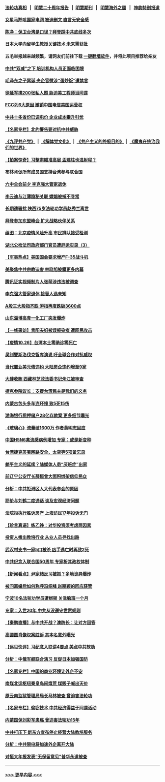 #### [法轮功真相](https://github.com/gfw-breaker/truth/blob/master/README.md?t=0) &nbsp;&nbsp;|&nbsp;&nbsp; [明慧二十周年报告](https://github.com/gfw-breaker/mh-reports/blob/master/README.md?t=0) &nbsp;&nbsp;|&nbsp;&nbsp;[明慧期刊](https://github.com/gfw-breaker/mh-qikan) &nbsp;&nbsp;|&nbsp;&nbsp; [明慧海外之窗](https://github.com/gfw-breaker/mh-news/blob/master/README.md?t=0) &nbsp;&nbsp;|&nbsp;&nbsp; [神韵特别报道](https://github.com/gfw-breaker/mh-news/blob/master/shenyun.md?t=0)
#### [女星马羚呛国家电网 被迫删文 直言无安全感](../pages/nsc413/n13331759.md?t=10270650) 
#### [陈净：保卫台湾是口误？拜登踩中共底线多次](../pages/nsc413/n13331298.md?t=10270650) 
#### [日本大学向留学生教授关键技术 未来需获批](../pages/nsc413/n13331589.md?t=10270650) 
#### 五毛举报越来越频繁，请网友们前往下载 [一键翻墙软件](https://github.com/gfw-breaker/ssr-accounts)，并将此项目推荐给亲友
#### [中共“双减”之下 培训机构人员正面临困境](../pages/nsc413/n13331620.md?t=10270650) 
#### [毛泽东之子冥诞 央企官微涉“蛋炒饭”遭禁言](../pages/nsc413/n13331597.md?t=10270650) 
#### [徐延军携200张私人照 胁迫美工程师当间谍](../pages/nsc413/n13331491.md?t=10270650) 
#### [FCC列6大原因 撤销中国电信美国运营权](../pages/nsc413/n13331452.md?t=10270650) 
#### [中共十多省份已调电价 企业成本攀升引忧](../pages/nsc413/n13331303.md?t=10270650) 
#### [【名家专栏】北约警告要对抗中共威胁](../pages/nsc413/n13330929.md?t=10270650) 
#### [《九评共产党》](https://github.com/begood0513/9ping.md/blob/master/README.md) &nbsp;|&nbsp; [《解体党文化》](../../../../jtdwh.md/blob/master/README.md)  &nbsp;|&nbsp; [《共产主义的终极目的》](../../../../gczydzjmd.md/blob/master/README.md) &nbsp;|&nbsp; [《魔鬼在统治我们的世界》](../../../../mgztzwmdsj.md/blob/master/README.md) 
#### [【拍案惊奇】习整肃瞄准高层 孟建柱也进射程？](../pages/nsc413/n13331063.md?t=10270650) 
#### [布林肯促所有成员国支持台湾参与联合国](../pages/nsc413/n13331235.md?t=10270650) 
#### [六中全会前夕 李克强大管家退休](../pages/nsc413/n13331220.md?t=10270650) 
#### [李云迪与江薄隐秘关联 嫖娼被捕不寻常](../pages/nsc413/n13331051.md?t=10270650) 
#### [长期遭骚扰 陕西75岁法轮功学员赵秀兰离世](../pages/nsc413/n13330763.md?t=10270650) 
#### [拜登参加东盟峰会 扩大战略伙伴关系](../pages/nsc413/n13331032.md?t=10270650) 
#### [组图：北京疫情风险升高 市民排队接受检测](../pages/nsc413/n13330721.md?t=10270650) 
#### [湖北公检法司政府部门官员遭厄运实录（3）](../pages/nsc413/n13313013.md?t=10270650) 
#### [【军事热点】美国国会要求增产F-35战斗机](../pages/nsc413/n13329190.md?t=10270650) 
#### [美聚焦中共宗教迫害 林晓旭披露更多内幕](../pages/nsc413/n13330539.md?t=10270650) 
#### [腾讯证实视频制片人张萌涉违法被调查](../pages/nsc413/n13330675.md?t=10270650) 
#### [李克强大管家退休 接替人选未知](../pages/nsc413/n13330575.md?t=10270650) 
#### [A股三大股指齐跌 沪指再度跌破3600点](../pages/nsc413/n13330637.md?t=10270650) 
#### [山东淄博高青一化工厂突发爆炸](../pages/nsc413/n13330477.md?t=10270650) 
#### [【一线采访】贵阳夫妇被误报染疫 遭网民攻击](../pages/nsc413/n13330226.md?t=10270650) 
#### [【疫情10.26】台湾本土零确诊零死亡](../pages/nsc413/n13330501.md?t=10270650) 
#### [吴钊燮斯洛伐克智库演说 吁全球合作对抗威权](../pages/nsc413/n13330546.md?t=10270650) 
#### [当代置业美元债违约 大陆房企违约增至9家](../pages/nsc413/n13330450.md?t=10270650) 
#### [大肆收贿 西藏林芝政法委书记朱江被审查](../pages/nsc413/n13330542.md?t=10270650) 
#### [捷克参院议长：支援台湾民主是我们的义务](../pages/nsc413/n13330489.md?t=10270650) 
#### [内蒙古包头多车连环撞 致5死15伤](../pages/nsc413/n13330510.md?t=10270650) 
#### [渤海银行质押储户28亿存款案 更多细节曝光](../pages/nsc413/n13329839.md?t=10270650) 
#### [《玻璃心》流量破1600万 作者黄明志回应](../pages/nsc413/n13330292.md?t=10270650) 
#### [中国H5N6禽流感病例增加 专家：或是新变种](../pages/nsc413/n13330297.md?t=10270650) 
#### [台湾捷克签署网路安全、太空等5项备忘录](../pages/nsc413/n13329977.md?t=10270650) 
#### [躺平主义的延续？陆媒体人患“厌班症”出家](../pages/nsc413/n13330317.md?t=10270650) 
#### [前辽宁公安厅长薛恒曾大面积绑架信仰民众](../pages/nsc413/n13328815.md?t=10270650) 
#### [分析：中共拒港区人大代表参会的原因](../pages/nsc413/n13329706.md?t=10270650) 
#### [耶伦与刘鹤二度通话 谈及宏观经济问题](../pages/nsc413/n13329940.md?t=10270650) 
#### [法院拒执行胜诉房产 上海访民17年投诉无门](../pages/nsc413/n13326109.md?t=10270650) 
#### [【珍言真语】练乙铮：对华投资须考虑两因素](../pages/nsc413/n13329702.md?t=10270650) 
#### [投资人撤出教培行业 从业人员寻找出路](../pages/nsc413/n13329580.md?t=10270650) 
#### [武汉村支书一家5口被杀 凶手逃亡时再致2死](../pages/nsc413/n13329642.md?t=10270650) 
#### [中共纪念入联合国50周年 专家析其政权体制](../pages/nsc413/n13328409.md?t=10270650) 
#### [【新闻看点】尹家绪反习被抓？多地诡异爆炸](../pages/nsc413/n13329252.md?t=10270650) 
#### [被问离婚后如何称呼冯绍峰 赵丽颖的回应获赞](../pages/nsc413/n13329526.md?t=10270650) 
#### [宁波10名法轮功学员遭绑架 关洗脑班一个月](../pages/nsc413/n13328207.md?t=10270650) 
#### [专家：入世20年 中共从没遵守世贸规则](../pages/nsc413/n13329192.md?t=10270650) 
#### [【秦鹏直播】与中共开战？澳防长：让对方回答](../pages/nsc413/n13329384.md?t=10270650) 
#### [高圆圆肖像权案胜诉 其本名意外曝光](../pages/nsc413/n13329125.md?t=10270650) 
#### [【远见快评】习纪念入联讲4要点 美点中共软肋](../pages/nsc413/n13329323.md?t=10270650) 
#### [分析：中俄军舰联合演习 反促日本加强国防](../pages/nsc413/n13329297.md?t=10270650) 
#### [【名家专栏】中国的商业环境让外企不安](../pages/nsc413/n13328319.md?t=10270650) 
#### [南煤北运枢纽秦皇岛闹煤荒 煤贩子喊出天价](../pages/nsc413/n13329341.md?t=10270650) 
#### [原云南监狱管理局局长马林被查 曾迫害法轮功](../pages/nsc413/n13329313.md?t=10270650) 
#### [【名家专栏】偷窃技术 中共经济得益于间谍活动](../pages/nsc413/n13328413.md?t=10270650) 
#### [内蒙国保刘彩军患癌 曾迫害法轮功15年](../pages/nsc413/n13326454.md?t=10270650) 
#### [中共打压下 新东方宣布停止经营大陆教培服务](../pages/nsc413/n13329228.md?t=10270650) 
#### [分析：中共限电将加速外企离开大陆](../pages/nsc413/n13329208.md?t=10270650) 
#### [对恒大年报发表“无保留意见”普华永道被查](../pages/nsc413/n13329080.md?t=10270650) 

----
#### [ >>> 更早内容 <<< ](../indexes/nsc413-earlier.md)
